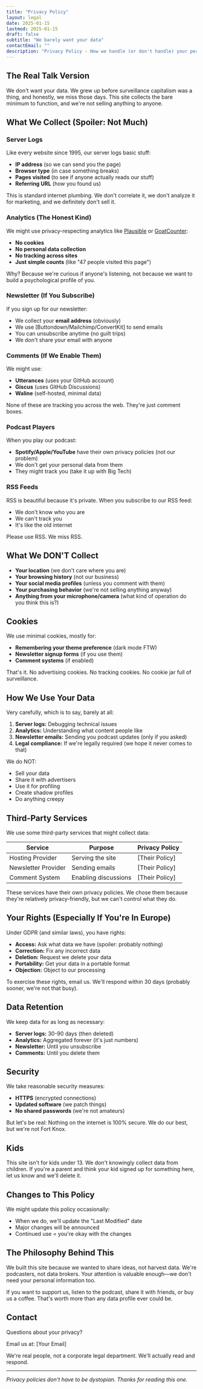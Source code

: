 ```yaml
---
title: "Privacy Policy"
layout: legal
date: 2025-01-15
lastmod: 2025-01-15
draft: false
subtitle: "We barely want your data"
contactEmail: ""
description: "Privacy Policy - How we handle (or don't handle) your personal information"
---
```


## The Real Talk Version

We don't want your data. We grew up before surveillance capitalism was a thing, and honestly, we miss those days. This site collects the bare minimum to function, and we're not selling anything to anyone.

<!--more-->

## What We Collect (Spoiler: Not Much)

### Server Logs

Like every website since 1995, our server logs basic stuff:

- **IP address** (so we can send you the page)
- **Browser type** (in case something breaks)
- **Pages visited** (to see if anyone actually reads our stuff)
- **Referring URL** (how you found us)

This is standard internet plumbing. We don't correlate it, we don't analyze it for marketing, and we definitely don't sell it.

### Analytics (The Honest Kind)

We might use privacy-respecting analytics like [Plausible](https://plausible.io/) or [GoatCounter](https://www.goatcounter.com/):

- **No cookies**
- **No personal data collection**
- **No tracking across sites**
- **Just simple counts** (like "47 people visited this page")

Why? Because we're curious if anyone's listening, not because we want to build a psychological profile of you.

### Newsletter (If You Subscribe)

If you sign up for our newsletter:

- We collect your **email address** (obviously)
- We use [Buttondown/Mailchimp/ConvertKit] to send emails
- You can unsubscribe anytime (no guilt trips)
- We don't share your email with anyone

### Comments (If We Enable Them)

We might use:

- **Utterances** (uses your GitHub account)
- **Giscus** (uses GitHub Discussions)
- **Waline** (self-hosted, minimal data)

None of these are tracking you across the web. They're just comment boxes.

### Podcast Players

When you play our podcast:

- **Spotify/Apple/YouTube** have their own privacy policies (not our problem)
- We don't get your personal data from them
- They might track you (take it up with Big Tech)

### RSS Feeds

RSS is beautiful because it's private. When you subscribe to our RSS feed:

- We don't know who you are
- We can't track you
- It's like the old internet

Please use RSS. We miss RSS.

## What We DON'T Collect

- **Your location** (we don't care where you are)
- **Your browsing history** (not our business)
- **Your social media profiles** (unless you comment with them)
- **Your purchasing behavior** (we're not selling anything anyway)
- **Anything from your microphone/camera** (what kind of operation do you think this is?)

## Cookies

We use minimal cookies, mostly for:

- **Remembering your theme preference** (dark mode FTW)
- **Newsletter signup forms** (if you use them)
- **Comment systems** (if enabled)

That's it. No advertising cookies. No tracking cookies. No cookie jar full of surveillance.

## How We Use Your Data

Very carefully, which is to say, barely at all:

1. **Server logs:** Debugging technical issues
2. **Analytics:** Understanding what content people like
3. **Newsletter emails:** Sending you podcast updates (only if you asked)
4. **Legal compliance:** If we're legally required (we hope it never comes to that)

We do NOT:

- Sell your data
- Share it with advertisers
- Use it for profiling
- Create shadow profiles
- Do anything creepy

## Third-Party Services

We use some third-party services that might collect data:

| Service | Purpose | Privacy Policy |
|---------|---------|----------------|
| Hosting Provider | Serving the site | [Their Policy] |
| Newsletter Provider | Sending emails | [Their Policy] |
| Comment System | Enabling discussions | [Their Policy] |

These services have their own privacy policies. We chose them because they're relatively privacy-friendly, but we can't control what they do.

## Your Rights (Especially If You're In Europe)

Under GDPR (and similar laws), you have rights:

- **Access:** Ask what data we have (spoiler: probably nothing)
- **Correction:** Fix any incorrect data
- **Deletion:** Request we delete your data
- **Portability:** Get your data in a portable format
- **Objection:** Object to our processing

To exercise these rights, email us. We'll respond within 30 days (probably sooner, we're not that busy).

## Data Retention

We keep data for as long as necessary:

- **Server logs:** 30-90 days (then deleted)
- **Analytics:** Aggregated forever (it's just numbers)
- **Newsletter:** Until you unsubscribe
- **Comments:** Until you delete them

## Security

We take reasonable security measures:

- **HTTPS** (encrypted connections)
- **Updated software** (we patch things)
- **No shared passwords** (we're not amateurs)

But let's be real: Nothing on the internet is 100% secure. We do our best, but we're not Fort Knox.

## Kids

This site isn't for kids under 13. We don't knowingly collect data from children. If you're a parent and think your kid signed up for something here, let us know and we'll delete it.

## Changes to This Policy

We might update this policy occasionally:

- When we do, we'll update the "Last Modified" date
- Major changes will be announced
- Continued use = you're okay with the changes

## The Philosophy Behind This

We built this site because we wanted to share ideas, not harvest data. We're podcasters, not data brokers. Your attention is valuable enough—we don't need your personal information too.

If you want to support us, listen to the podcast, share it with friends, or buy us a coffee. That's worth more than any data profile ever could be.

## Contact

Questions about your privacy?

Email us at: [Your Email]

We're real people, not a corporate legal department. We'll actually read and respond.

---

*Privacy policies don't have to be dystopian. Thanks for reading this one.*
